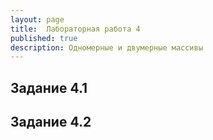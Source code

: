 ```yaml
---
layout: page
title:  Лабораторная работа 4
published: true
description: Одномерные и двумерные массивы
---
```


## Задание 4.1


## Задание 4.2



